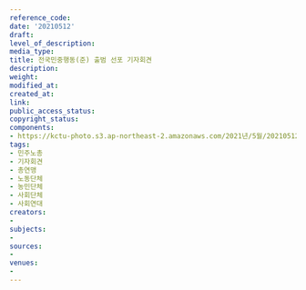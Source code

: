```yaml
---
reference_code: 
date: '20210512'
draft: 
level_of_description: 
media_type: 
title: 전국민중행동(준) 출범 선포 기자회견
description: 
weight: 
modified_at: 
created_at: 
link: 
public_access_status: 
copyright_status: 
components:
- https://kctu-photo.s3.ap-northeast-2.amazonaws.com/2021년/5월/20210512-전국민중행동(준)+출범+선포+기자회견_민주노총_기자회견_총연맹_노동단체_농민단체_사회단체_사회연대/_1DX0260.jpg
tags:
- 민주노총
- 기자회견
- 총연맹
- 노동단체
- 농민단체
- 사회단체
- 사회연대
creators:
- 
subjects:
- 
sources:
- 
venues:
- 
---
```

